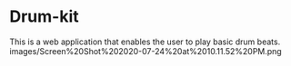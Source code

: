 # Drum-kit
This is a web application that enables the user to play basic drum beats.
images/Screen%20Shot%202020-07-24%20at%2010.11.52%20PM.png
